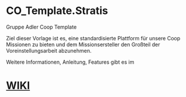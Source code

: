 # CO_Template.Stratis
Gruppe Adler Coop Template

Ziel dieser Vorlage ist es, eine standardisierte Plattform für unsere Coop Missionen zu bieten und dem Missionsersteller den Großteil der Voreinstellungsarbeit abzunehmen.

Weitere Informationen, Anleitung, Features gibt es im
# [WIKI](https://github.com/gruppe-adler/CO_Template.VR/wiki)
